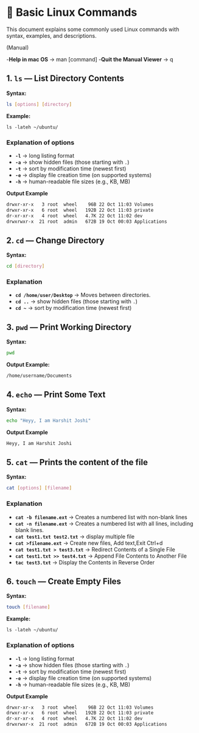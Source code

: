 # 🧩 Basic Linux Commands

This document explains some commonly used Linux commands with syntax, examples, and descriptions.

(Manual)

-**Help in mac OS** → man [command]
-**Quit the Manual Viewer** → q

## 1. `ls` — List Directory Contents

**Syntax:**
```bash
ls [options] [directory]
```
**Example:**

`ls -lateh ~/ubuntu/`
### Explanation of options

- **`-l`** → long listing format  
- **`-a`** → show hidden files (those starting with `.`)  
- **`-t`** → sort by modification time (newest first)  
- **`-e`** → display file creation time (on supported systems)  
- **`-h`** → human-readable file sizes (e.g., KB, MB)

**Output Example**
```bash
drwxr-xr-x   3 root  wheel    96B 22 Oct 11:03 Volumes
drwxr-xr-x   6 root  wheel   192B 22 Oct 11:03 private
dr-xr-xr-x   4 root  wheel   4.7K 22 Oct 11:02 dev
drwxrwxr-x  21 root  admin   672B 19 Oct 00:03 Applications
```

## 2. `cd` — Change Directory 

**Syntax:**
```bash
cd [directory]
```

### Explanation

- **`cd /home/user/Desktop`** → Moves between directories. 
- **`cd ..`** → show hidden files (those starting with `.`)  
- **`cd ~`** → sort by modification time (newest first) 


## 3. `pwd` — Print Working Directory

**Syntax:**
```bash
pwd
```
**Output Example:**

```bash
/home/username/Documents
```

## 4. `echo` — Print Some Text

**Syntax:**
```bash
echo "Heyy, I am Harshit Joshi"
```

**Output Example**
```bash
Heyy, I am Harshit Joshi
```

## 5. `cat` — Prints the content of the file

**Syntax:**
```bash
cat [options] [filename]
```

### Explanation

- **`cat -b filename.ext`** → Creates a numbered list with non-blank lines
- **`cat -n filename.ext`** → Creates a numbered list with all lines, including blank lines.  
- **`cat test1.txt test2.txt`** → display multiple file 
- **`cat >filename.ext`** →  Create new files, Add text,Exit Ctrl+d
- **`cat test1.txt > test3.txt`** → Redirect Contents of a Single File
- **`cat test1.txt >> test4.txt`** → Append File Contents to Another File
- **`tac test3.txt`** → Display the Contents in Reverse Order

## 6. `touch` — Create Empty Files

**Syntax:**
```bash
touch [filename]
```
**Example:**

`ls -lateh ~/ubuntu/`
### Explanation of options

- **`-l`** → long listing format  
- **`-a`** → show hidden files (those starting with `.`)  
- **`-t`** → sort by modification time (newest first)  
- **`-e`** → display file creation time (on supported systems)  
- **`-h`** → human-readable file sizes (e.g., KB, MB)

**Output Example**
```bash
drwxr-xr-x   3 root  wheel    96B 22 Oct 11:03 Volumes
drwxr-xr-x   6 root  wheel   192B 22 Oct 11:03 private
dr-xr-xr-x   4 root  wheel   4.7K 22 Oct 11:02 dev
drwxrwxr-x  21 root  admin   672B 19 Oct 00:03 Applications
```



